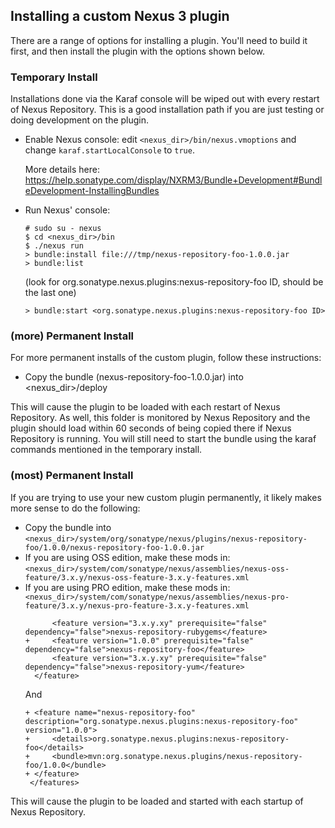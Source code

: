 ## Installing a custom Nexus 3 plugin

There are a range of options for installing a plugin. You'll need to build it first, and
then install the plugin with the options shown below.

### Temporary Install

Installations done via the Karaf console will be wiped out with every restart of Nexus Repository. This is a
good installation path if you are just testing or doing development on the plugin.

* Enable Nexus console: edit `<nexus_dir>/bin/nexus.vmoptions` and change `karaf.startLocalConsole`  to `true`.

  More details here: https://help.sonatype.com/display/NXRM3/Bundle+Development#BundleDevelopment-InstallingBundles

* Run Nexus' console:
  ```
  # sudo su - nexus
  $ cd <nexus_dir>/bin
  $ ./nexus run
  > bundle:install file:///tmp/nexus-repository-foo-1.0.0.jar
  > bundle:list
  ```
  (look for org.sonatype.nexus.plugins:nexus-repository-foo ID, should be the last one)
  ```
  > bundle:start <org.sonatype.nexus.plugins:nexus-repository-foo ID>
  ```

### (more) Permanent Install

For more permanent installs of the custom plugin, follow these instructions:

* Copy the bundle (nexus-repository-foo-1.0.0.jar) into <nexus_dir>/deploy

This will cause the plugin to be loaded with each restart of Nexus Repository. As well, this folder is monitored
by Nexus Repository and the plugin should load within 60 seconds of being copied there if Nexus Repository
is running. You will still need to start the bundle using the karaf commands mentioned in the temporary install.

### (most) Permanent Install

If you are trying to use your new custom plugin permanently, it likely makes more sense to do the following:

* Copy the bundle into `<nexus_dir>/system/org/sonatype/nexus/plugins/nexus-repository-foo/1.0.0/nexus-repository-foo-1.0.0.jar`
* If you are using OSS edition, make these mods in: `<nexus_dir>/system/com/sonatype/nexus/assemblies/nexus-oss-feature/3.x.y/nexus-oss-feature-3.x.y-features.xml`
* If you are using PRO edition, make these mods in: `<nexus_dir>/system/com/sonatype/nexus/assemblies/nexus-pro-feature/3.x.y/nexus-pro-feature-3.x.y-features.xml`
   ```
         <feature version="3.x.y.xy" prerequisite="false" dependency="false">nexus-repository-rubygems</feature>
   +     <feature version="1.0.0" prerequisite="false" dependency="false">nexus-repository-foo</feature>
         <feature version="3.x.y.xy" prerequisite="false" dependency="false">nexus-repository-yum</feature>
     </feature>
   ```
   And
   ```
   + <feature name="nexus-repository-foo" description="org.sonatype.nexus.plugins:nexus-repository-foo" version="1.0.0">
   +     <details>org.sonatype.nexus.plugins:nexus-repository-foo</details>
   +     <bundle>mvn:org.sonatype.nexus.plugins/nexus-repository-foo/1.0.0</bundle>
   + </feature>
    </features>
   ```
This will cause the plugin to be loaded and started with each startup of Nexus Repository.
